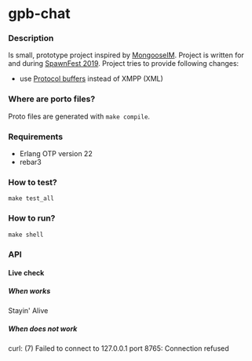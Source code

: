 # gpb-chat

### Description

Is small, prototype project inspired by [MongooseIM](https://github.com/esl/MongooseIM). Project is written for and during [SpawnFest 2019](https://spawnfest.github.io).
Project tries to provide following changes:
 - use [Protocol buffers](https://developers.google.com/protocol-buffers/) instead of XMPP (XML)

### Where are porto files?

Proto files are generated with `make compile`.

### Requirements

- Erlang OTP version 22
- rebar3

### How to test?

`make test_all`

### How to run?

`make shell`

### API

#### Live check

##### When works

Stayin' Alive

##### When does not work

curl: (7) Failed to connect to 127.0.0.1 port 8765: Connection refused

